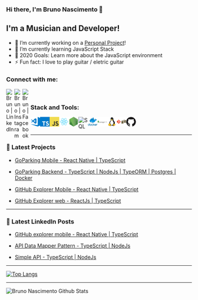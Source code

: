 ### Hi there, I'm Bruno Nascimento 👋

## I'm a Musician and Developer!
- 🔭 I’m currently working on a [Personal Project][personal project]!
- 🌱 I’m currently learning JavaScript Stack
- 🥅 2020 Goals: Learn more about the JavaScript environment
- ⚡ Fun fact: I love to play guitar / eletric guitar

### Connect with me:

[<img align="left" alt="Bruno | LinkedIn" width="22px" src="https://image.flaticon.com/icons/svg/174/174857.svg" />][linkedin]

[<img align="left" alt="Bruno | Instagram" width="22px" src="https://image.flaticon.com/icons/svg/2111/2111463.svg" />][instagram]

[<img align="left" alt="Bruno | Facebook" width="22px" src="https://image.flaticon.com/icons/svg/1384/1384053.svg" />][facebook]

<br />

### Stack and Tools:

<img align="left" alt="Visual Studio Code" width="26px" src="https://raw.githubusercontent.com/github/explore/80688e429a7d4ef2fca1e82350fe8e3517d3494d/topics/visual-studio-code/visual-studio-code.png" />

<img align="left" alt="TypeScript" width="26px" src="https://raw.githubusercontent.com/github/explore/80688e429a7d4ef2fca1e82350fe8e3517d3494d/topics/typescript/typescript.png" />

<img align="left" alt="JavaScript" width="26px" src="https://raw.githubusercontent.com/github/explore/80688e429a7d4ef2fca1e82350fe8e3517d3494d/topics/javascript/javascript.png" />

<img align="left" alt="React" width="26px" src="https://raw.githubusercontent.com/github/explore/80688e429a7d4ef2fca1e82350fe8e3517d3494d/topics/react-native/react-native.png" />

<img align="left" alt="Node.js" width="26px" src="https://raw.githubusercontent.com/github/explore/80688e429a7d4ef2fca1e82350fe8e3517d3494d/topics/nodejs/nodejs.png" />

<img align="left" alt="SQL" width="26px" src="https://image.flaticon.com/icons/svg/1265/1265531.svg" />

<img align="left" alt="Docker" width="26px" src="https://raw.githubusercontent.com/github/explore/80688e429a7d4ef2fca1e82350fe8e3517d3494d/topics/docker/docker.png" />

<img align="left" alt="MongoDB" width="26px" src="https://raw.githubusercontent.com/github/explore/80688e429a7d4ef2fca1e82350fe8e3517d3494d/topics/mongodb/mongodb.png" />

<img align="left" alt="MongoDB" width="26px" src="https://raw.githubusercontent.com/github/explore/80688e429a7d4ef2fca1e82350fe8e3517d3494d/topics/linux/linux.png" />

<img align="left" alt="Git" width="26px" src="https://raw.githubusercontent.com/github/explore/80688e429a7d4ef2fca1e82350fe8e3517d3494d/topics/git/git.png" />

<img align="left" alt="GitHub" width="26px" src="https://raw.githubusercontent.com/github/explore/78df643247d429f6cc873026c0622819ad797942/topics/github/github.png" />

<br />
<br />

---

### 💁 Latest Projects

- [GoParking Mobile - React Native | TypeScript](https://github.com/Bruno-hub19/goparking-mobile)

- [GoParking Backend - TypeScript | NodeJs | TypeORM | Postgres | Docker](https://github.com/Bruno-hub19/goparking-backend)

- [GitHub Explorer Mobile - React Native | TypeScript](https://github.com/Bruno-hub19/GitHub-explorer-mobile)

- [GitHub Explorer web - ReactJs | TypeScript](https://github.com/Bruno-hub19/GitHub-explorer)
---

### 📕 Latest LinkedIn Posts

- [GitHub explorer mobile - React Native | TypeScript](https://www.linkedin.com/posts/bruno-nascimento-35803217b_gostack-rocketseat-reactjs-activity-6686315338142900225-Qkej)

- [API Data Mapper Pattern - TypeScript | NodeJs](https://www.linkedin.com/posts/bruno-nascimento-35803217b_typescript-nodejs-gostack-activity-6681282270709469184-U7TQ)

- [Simple API - TypeScript | NodeJs](https://www.linkedin.com/posts/bruno-nascimento-35803217b_nodejs-javascript-fullstack-activity-6678693374733627392-somt)

---

[![Top Langs](https://github-readme-stats.vercel.app/api/top-langs/?username=Bruno-hub19&layout=compact&theme=dracula)](https://github.com/anuraghazra/github-readme-stats)

---

<img align="left" alt="Bruno Nascimento Github Stats" src="https://github-readme-stats.vercel.app/api?username=Bruno-hub19&show_icons=true&hide_border=true&theme=dracula" />

[personal project]: https://github.com/Bruno-hub19/goparking-mobile
[instagram]: https://instagram.com/brunofernasc19
[facebook]: https://facebook.com/Bruno-Nascimento
[linkedin]: https://www.linkedin.com/in/bruno-nascimento-35803217b/